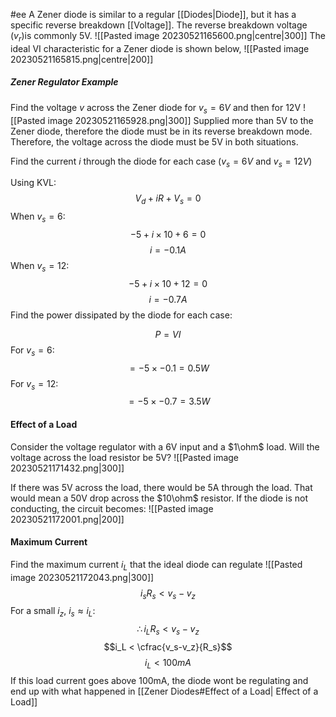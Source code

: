 #ee
A Zener diode is similar to a regular [[Diodes|Diode]], but it has a specific reverse breakdown [[Voltage]]. The reverse breakdown voltage ($v_r$)is commonly 5V. 
![[Pasted image 20230521165600.png|centre|300]]
The ideal VI characteristic for a Zener diode is shown below,
![[Pasted image 20230521165815.png|centre|200]]
##### Zener Regulator Example
Find the voltage $v$ across the Zener diode for $v_s=6V$ and then for 12V
![[Pasted image 20230521165928.png|300]]
Supplied more than 5V to the Zener diode, therefore the diode must be in its reverse breakdown mode. Therefore, the voltage across the diode must be 5V in both situations.

Find the current $i$ through the diode for each case ($v_s = 6V$ and $v_s=12V$)

Using KVL:
$$V_d+iR+V_s = 0$$
When $v_s = 6$:
$$-5 + i\times 10 + 6 = 0$$
$$i = -0.1A$$
When $v_s  = 12$:
$$-5 + i\times 10 +12=0$$
$$i=-0.7A$$
Find the power dissipated by the diode for each case:

$$P=VI$$
For $v_s = 6$:
$$= -5\times-0.1=0.5W$$
For $v_s = 12$:
$$=-5\times -0.7=3.5W$$
#### Effect of a Load
Consider the voltage regulator with a 6V input and a $1\ohm$ load.
Will the voltage across the load resistor be 5V?
![[Pasted image 20230521171432.png|300]]

If there was 5V across the load, there would be 5A through the load. That would mean a 50V drop across the $10\ohm$ resistor. If the diode is not conducting, the circuit becomes:
![[Pasted image 20230521172001.png|200]]

#### Maximum Current
Find the maximum current $i_L$ that the ideal diode can regulate
![[Pasted image 20230521172043.png|300]]
$$i_sR_s < v_s-v_z$$
For a small $i_z$, $i_s\approx i_L$:
$$\therefore i_LR_s < v_s-v_z$$
$$i_L < \cfrac{v_s-v_z}{R_s}$$
$$i_L < 100mA$$
If this load current goes above 100mA, the diode wont be regulating and end up with what happened in [[Zener Diodes#Effect of a Load| Effect of a Load]]






